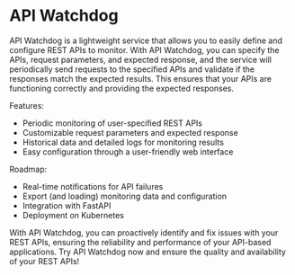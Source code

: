 # API Watchdog

API Watchdog is a lightweight service that allows you to easily define and configure REST APIs to monitor. With API
Watchdog, you can specify the APIs, request parameters, and expected response, and the service will periodically send
requests to the specified APIs and validate if the responses match the expected results. This ensures that your APIs are
functioning correctly and providing the expected responses.

Features:

- Periodic monitoring of user-specified REST APIs
- Customizable request parameters and expected response
- Historical data and detailed logs for monitoring results
- Easy configuration through a user-friendly web interface

Roadmap:

- Real-time notifications for API failures
- Export (and loading) monitoring data and configuration
- Integration with FastAPI
- Deployment on Kubernetes

With API Watchdog, you can proactively identify and fix issues with your REST APIs, ensuring the reliability and
performance of your API-based applications. Try API Watchdog now and ensure the quality and availability of your REST
APIs!